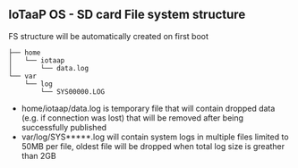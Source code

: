 ## IoTaaP OS - SD card File system structure
FS structure will be automatically created on first boot

```
├── home
│   └── iotaap
│       └── data.log    
└── var
    └── log
        └── SYS00000.LOG
```

- home/iotaap/data.log is temporary file that will contain dropped data (e.g. if connection was lost) that will be removed after being successfully published
- var/log/SYS*****.log will contain system logs in multiple files limited to 50MB per file, oldest file will be dropped when total log size is greather than 2GB
